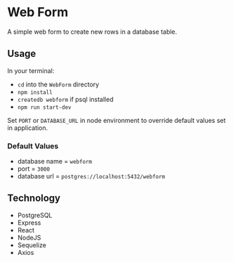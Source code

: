 # Web Form

A simple web form to create new rows in a database table.

## Usage

In your terminal:

- `cd` into the `WebForm` directory
- `npm install`
- `createdb webform` if psql installed
- `npm run start-dev`

Set `PORT` or `DATABASE_URL` in node environment to override default values set in application.

### Default Values

- database name = `webform`
- port = `3000`
- database url = `postgres://localhost:5432/webform`

## Technology

- PostgreSQL
- Express
- React
- NodeJS
- Sequelize
- Axios
